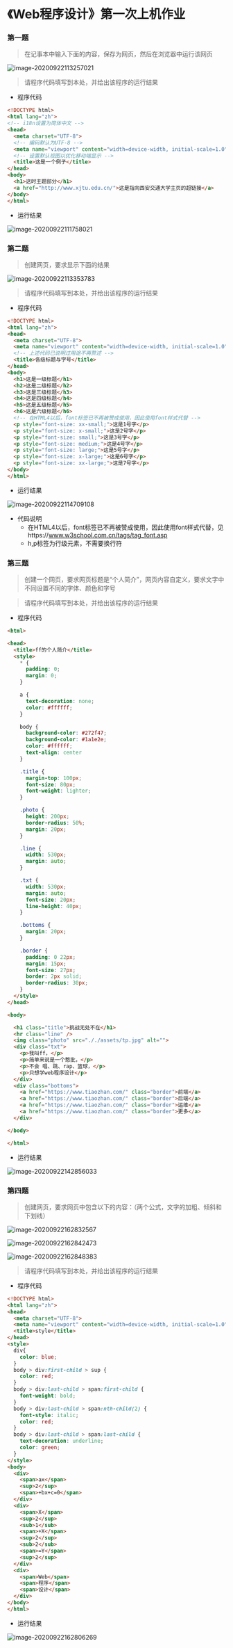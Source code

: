 # 《Web程序设计》第一次上机作业

### 第一题

> 在记事本中输入下面的内容，保存为网页，然后在浏览器中运行该网页

![image-20200922113257021](./assets/image-20200922113257021.png)


> 请程序代码填写到本处，并给出该程序的运行结果

- 程序代码

```html
<!DOCTYPE html>
<html lang="zh"> 
<!-- i18n设置为简体中文 -->
<head>
  <meta charset="UTF-8">
  <!-- 编码默认为UTF-8 -->
  <meta name="viewport" content="width=device-width, initial-scale=1.0">
  <!-- 设置默认视图以优化移动端显示 -->
  <title>这是一个例子</title>
</head>
<body>
  <h1>这时主题部分</h1>
  <a href="http://www.xjtu.edu.cn/">这是指向西安交通大学主页的超链接</a>
</body>
</html>
```

- 运行结果

![image-20200922111758021](./assets/image-20200922111758021.png)

### 第二题

> 创建网页，要求显示下面的结果

![image-20200922113353783](./assets/image-20200922113353783.png)

> 请程序代码填写到本处，并给出该程序的运行结果

- 程序代码

```html
<!DOCTYPE html>
<html lang="zh">
<head>
  <meta charset="UTF-8">
  <meta name="viewport" content="width=device-width, initial-scale=1.0">
  <!-- 上述代码已说明过用途不再赘述 -->
  <title>各级标题与字号</title>
</head>
<body>
  <h1>这是一级标题</h1>
  <h2>这是二级标题</h2>
  <h3>这是三级标题</h3>
  <h4>这是四级标题</h4>
  <h5>这是五级标题</h5>
  <h6>这是六级标题</h6>
  <!-- 在HTML4以后，font标签已不再被赞成使用，因此使用font样式代替 -->
  <p style="font-size: xx-small;">这是1号字</p>
  <p style="font-size: x-small;">这是2号字</p>
  <p style="font-size: small;">这是3号字</p>
  <p style="font-size: medium;">这是4号字</p>
  <p style="font-size: large;">这是5号字</p>
  <p style="font-size: x-large;">这是6号字</p>
  <p style="font-size: xx-large;">这是7号字</p>
</body>
</html>
```

- 运行结果

![image-20200922114709108](./assets/image-20200922114709108.png)

- 代码说明
  - 在HTML4以后，font标签已不再被赞成使用，因此使用font样式代替，见https://www.w3school.com.cn/tags/tag_font.asp
  - h,p标签为行级元素，不需要换行符

### 第三题

> 创建一个网页，要求网页标题是“个人简介”，网页内容自定义，要求文字中不同设置不同的字体、颜色和字号

> 请程序代码填写到本处，并给出该程序的运行结果

- 程序代码

```html
<html>

<head>
  <title>ff的个人简介</title>
  <style>
    * {
      padding: 0;
      margin: 0;
    }

    a {
      text-decoration: none;
      color: #ffffff;
    }

    body {
      background-color: #272f47;
      background-color: #1a1e2e;
      color: #ffffff;
      text-align: center
    }

    .title {
      margin-top: 100px;
      font-size: 80px;
      font-weight: lighter;
    }

    .photo {
      height: 200px;
      border-radius: 50%;
      margin: 20px;
    }

    .line {
      width: 530px;
      margin: auto;
    }

    .txt {
      width: 530px;
      margin: auto;
      font-size: 20px;
      line-height: 40px;
    }

    .bottoms {
      margin: 20px;
    }

    .border {
      padding: 0 22px;
      margin: 15px;
      font-size: 27px;
      border: 2px solid;
      border-radius: 30px;
    }
  </style>
</head>

<body>

  <h1 class="title">挑战无处不在</h1>
  <hr class="line" />
  <img class="photo" src="././assets/tp.jpg" alt="">
  <div class="txt">
    <p>我叫ff，</p>
    <p>简单来说是一个憨批，</p>
    <p>不会 唱、跳、rap、篮球，</p>
    <p>只想学web程序设计</p>
  </div>
  <div class="bottoms">
    <a href="https://www.tiaozhan.com/" class="border">前端</a>
    <a href="https://www.tiaozhan.com/" class="border">后端</a>
    <a href="https://www.tiaozhan.com/" class="border">运维</a>
    <a href="https://www.tiaozhan.com/" class="border">更多</a>
  </div>

</body>

</html>
```

- 运行结果

![image-20200922142856033](././assets/image-20200922142856033.png)

### 第四题

> 创建网页，要求网页中包含以下的内容：（两个公式，文字的加粗、倾斜和下划线）

![image-20200922162832567](./assets/image-20200922162832567.png)

![image-20200922162842473](./assets/image-20200922162842473.png)

![image-20200922162848383](./assets/image-20200922162848383.png)

> 请程序代码填写到本处，并给出该程序的运行结果

- 程序代码

```html
<!DOCTYPE html>
<html lang="zh">
<head>
  <meta charset="UTF-8">
  <meta name="viewport" content="width=device-width, initial-scale=1.0">
  <title>style</title>
</head>
<style>
  div{
    color: blue;
  }
  body > div:first-child > sup {
    color: red;
  }
  body > div:last-child > span:first-child {
    font-weight: bold;
  }
  body > div:last-child > span:nth-child(2) {
    font-style: italic;
    color: red;
  }
  body > div:last-child > span:last-child {
    text-decoration: underline;
    color: green;
  }
</style>
<body>
  <div>
    <span>ax</span>
    <sup>2</sup>
    <span>+bx+c=0</span>
  </div>
  <div>
    <span>X</span>
    <sup>2</sup>
    <sub>1</sub>
    <span>+X</span>
    <sup>2</sup>
    <sub>2</sub>
    <span>=Y</span>
    <sup>2</sup>
  </div>
  <div>
    <span>Web</span>
    <span>程序</span>
    <span>设计</span>
  </div>
</body>
</html>
```

- 运行结果

![image-20200922162806269](./assets/image-20200922162806269.png)
